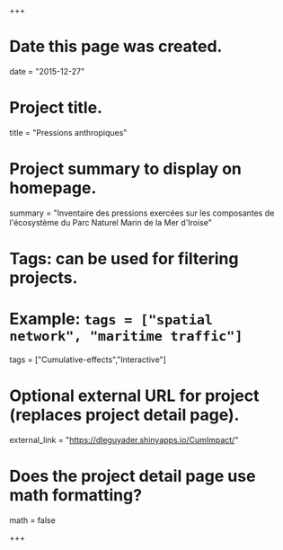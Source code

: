 +++
# Date this page was created.
date = "2015-12-27"

# Project title.
title = "Pressions anthropiques"

# Project summary to display on homepage.
summary = "Inventaire des pressions exercées sur les composantes de l'écosystème du Parc Naturel Marin de la Mer d'Iroise"



# Tags: can be used for filtering projects.
# Example: `tags = ["spatial network", "maritime traffic"]`
tags = ["Cumulative-effects","Interactive"]

# Optional external URL for project (replaces project detail page).
external_link = "https://dleguyader.shinyapps.io/CumImpact/"

# Does the project detail page use math formatting?
math = false

+++

